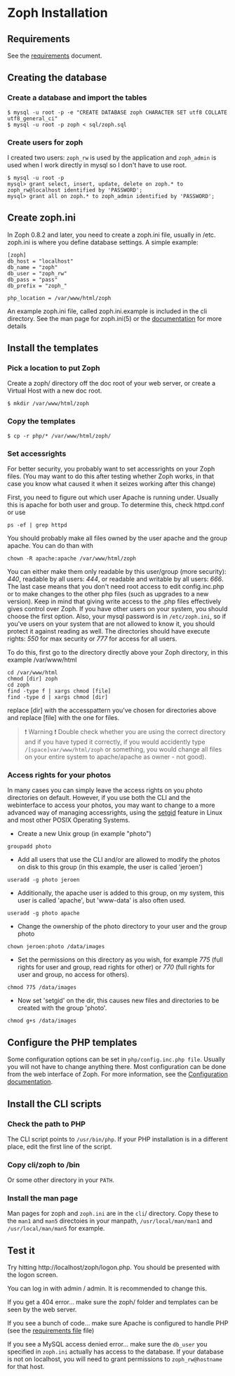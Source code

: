 Zoph Installation
=================

Requirements
------------

See the [requirements](REQUIREMENTS.md) document.

Creating the database
---------------------

### Create a database and import the tables ###

```
$ mysql -u root -p -e "CREATE DATABASE zoph CHARACTER SET utf8 COLLATE utf8_general_ci"
$ mysql -u root -p zoph < sql/zoph.sql
```

### Create users for zoph ###

I created two users: ```zoph_rw``` is used by the application and ```zoph_admin``` is used when I work directly in mysql so I don't
have to use root.

```
$ mysql -u root -p
mysql> grant select, insert, update, delete on zoph.* to zoph_rw@localhost identified by 'PASSWORD';
mysql> grant all on zoph.* to zoph_admin identified by 'PASSWORD';
```

Create zoph.ini
---------------
In Zoph 0.8.2 and later, you need to create a zoph.ini file, usually in 
/etc. zoph.ini is where you define database settings. A simple example:

```
[zoph]
db_host = "localhost"
db_name = "zoph"
db_user = "zoph_rw"
db_pass = "pass"
db_prefix = "zoph_"

php_location = /var/www/html/zoph
```

An example zoph.ini file, called zoph.ini.example is included in the cli directory.
See the man page for zoph.ini(5) or the [documentation](docs/) for more details

Install the templates
---------------------

### Pick a location to put Zoph ###

Create a zoph/ directory off the doc root of your web server, or create a Virtual Host with a new doc root.

```
$ mkdir /var/www/html/zoph
```

### Copy the templates ###
```
$ cp -r php/* /var/www/html/zoph/
```
### Set accessrights ###

For better security, you probably want to set accessrights on your Zoph files. (You may want to do this after testing whether Zoph works, in that case you know what caused it when it seizes working after this change)

First, you need to figure out which user Apache is running under. Usually this is apache for both user and group. To determine this, check httpd.conf or use

```
ps -ef | grep httpd
```

You should probably make all files owned by the user apache and the group apache. You can do than with

```
chown -R apache:apache /var/www/html/zoph 
```
You can either make them only readable by this user/group (more security): *440*, readable by all users: *444*, or readable and writable by all users: *666*. The last case means that you don't need root access to edit config.inc.php or to make changes to the other php files (such as upgrades to a new version). Keep in mind that giving write access to the .php files effectively gives control over Zoph. If you have other users on your system, you should choose the first option. Also, your mysql password is in `/etc/zoph.ini`, so if you've users on your system that are not allowed to know it, you should protect it against reading as well. The directories should have execute rights: *550* for max security or *777* for access for all users.

To do this, first go to the directory directly above your Zoph directory, in this example /var/www/html

```
cd /var/www/html
chmod [dir] zoph
cd zoph
find -type f | xargs chmod [file]
find -type d | xargs chmod [dir]
```
replace [dir] with the accesspattern you've chosen for directories above and replace [file] with the one for files.

> :exclamation: Warning :exclamation:
> Double check whether you are using the correct directory and if you have typed it correctly, if you would 
> accidently type `/[space]var/www/html/zoph` or something, you would change all files on your entire system to 
> apache/apache as owner - not good).


### Access rights for your photos ###
In many cases you can simply leave the access rights on you photo directories on default.
However, if you use both the CLI and the webinterface to access your photos, you may want to change to a more advanced way of managing accessrights, using the [setgid](https://en.wikipedia.org/wiki/Setgid#setgid_on_directories]) feature in Linux and most other POSIX Operating Systems.

* Create a new Unix group (in example "photo")
````
groupadd photo
````
* Add all users that use the CLI and/or are allowed to modify the photos on disk to this group (in this example, the user is called 'jeroen')
````
useradd -g photo jeroen
````
* Additionally, the apache user is added to this group, on my system, this user is called 'apache', but 'www-data' is also often used.
````
useradd -g photo apache
````
* Change the ownership of the photo directory to your user and the group photo
````
chown jeroen:photo /data/images
````
* Set the permissions on this directory as you wish, for example *775* (full rights for user and group, read rights for other) or *770* (full rights for user and group, no access for others).
````
chmod 775 /data/images
````
* Now set 'setgid' on the dir, this causes new files and directories to be created with the group 'photo'.
````
chmod g+s /data/images
````


Configure the PHP templates
---------------------------

Some configuration options can be set in `php/config.inc.php file`. Usually you will not have to change anything there. Most configuration can be done from the web interface of Zoph. For more information, see the [Configuration documentation](CONFIGURATION.md).

Install the CLI scripts
-----------------------

### Check the path to PHP ###

The CLI script points to `/usr/bin/php`.  If your PHP installation is in a different place, edit the first line of the script.

### Copy cli/zoph to /bin ###
Or some other directory in your `PATH`.

### Install the man page ###
Man pages for zoph and `zoph.ini` are in the `cli`/ directory. Copy these to the `man1` and `man5` directoies in your manpath, `/usr/local/man/man1` and `/usr/local/man/man5` for example.

Test it
-------
Try hitting http://localhost/zoph/logon.php.  You should be presented with the logon screen.

You can log in with admin / admin. It is recommended to change this.

If you get a 404 error...
make sure the zoph/ folder and templates can be seen by the web server.

If you see a bunch of code...
make sure Apache is configured to handle PHP (see the [requirements file](REQUIREMENTS.md) file)

If you see a MySQL access denied error...
make sure the `db_user` you specified in `zoph.ini` actually has access to the database.  If your database is not on localhost, you will need to grant permissions to `zoph_rw@hostname` for that host.
